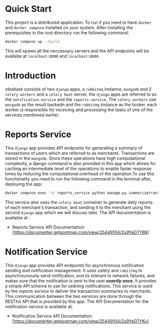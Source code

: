 # Quick Start

This project is a distributed application. To run it you need to have `docker` and `docker compose` installed on your system. After installing the prerequisites in the root directory run the following command:

```bash
docker compose up --build
```

This will spawn all the neccessary servers and the API endpoints will be availabe at `localhost:8000` and `localhost:8080`.

# Introduction

zibaltask consists of two `django` apps, a `rabbitmq` instance, `mongodb` and 2 `celery workers` and a `celery beat` server. the `django` apps are referred to as the `notification-service` and the `reports-service`. The `celery workers` use `mongodb` as the result backedn and the `rabbitmq` instance as the broker. each worker is responsible for receiving and processing the tasks of one of the services mentioned earlier.

# Reports Service

This `django` app provides API endpoints for generating a summary of transactions of users which are referred to as merchants. Transactions are stored in the `mongodb`. Since these operations have high computational complexity, a django command is also provided in this app which allows for caching an intermediate level of the operations to enable faster response times by reducing the computational overhead of the operation.To use this functionality you need to run the following command in the terminal after, deploying the app:

```bash
docker compose exec -it reports_service python manage.py summarizetransaction
```

This service also uses the `celery beat` container to generate daily reports of each merchant's transaction, and sending it to the merchant using the second `django` app which we will discuss later. The API documentation is available at :

- Reports Service API Documentation: [https://documenter.getpostman.com/view/25449104/2s9YeD7YB6]

# Notification Service

This `django` app provides API endpoints for asynchronous notification sending and notification management. It uses celery and `rabiitmq` to asynchrounously send notification, and its tolerant to network failures, and makes sure that the notification is sent to the user **_exactly once_**. It provides a simple API schema to use for sedning notifications. This service is used by the _reports service_ to deliver the transaction summaries to merchants. This communication between the two services are done through the RESTful API that is provided by this app. The API Documentation for the notification service is available at:

- Notification Service API Documentation: [https://documenter.getpostman.com/view/25449104/2s9YeD7YKu]
